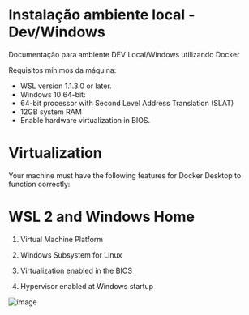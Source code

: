 # Instalação ambiente local - Dev/Windows
Documentação para ambiente DEV Local/Windows utilizando Docker

Requisitos mínimos da máquina:

 - WSL version 1.1.3.0 or later.
 - Windows 10 64-bit:
 - 64-bit processor with Second Level Address Translation (SLAT)
 - 12GB system RAM
 - Enable hardware virtualization in BIOS.
 
# Virtualization
Your machine must have the following features for Docker Desktop to function correctly:

# WSL 2 and Windows Home
 1. Virtual Machine Platform

 2. Windows Subsystem for Linux 

 3. Virtualization enabled in the BIOS

 4. Hypervisor enabled at Windows startup
    
![image](https://github.com/oinelsonjunior/documentation_chronos2/assets/7309691/740a673e-8d05-48e0-bed7-125f9f4f2786)

    





